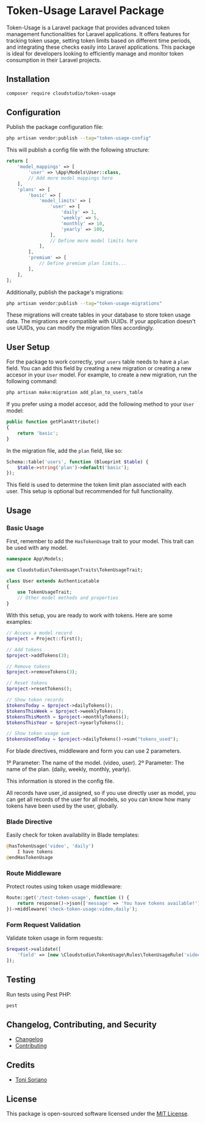 
# Token-Usage Laravel Package

Token-Usage is a Laravel package that provides advanced token management functionalities for Laravel applications. It offers features for tracking token usage, setting token limits based on different time periods, and integrating these checks easily into Laravel applications. This package is ideal for developers looking to efficiently manage and monitor token consumption in their Laravel projects.

## Installation

```bash
composer require cloudstudio/token-usage
```

## Configuration

Publish the package configuration file:

```bash
php artisan vendor:publish --tag="token-usage-config"
```

This will publish a config file with the following structure:

```php
return [
    'model_mappings' => [
        'user' => \App\Models\User::class,
        // Add more model mappings here
    ],
    'plans' => [
        'basic' => [
            'model_limits' => [
                'user' => [
                    'daily' => 1,
                    'weekly' => 5,
                    'monthly' => 10,
                    'yearly' => 100,
                ],
                // Define more model limits here
            ],
        ],
        'premium' => [
            // Define premium plan limits...
        ],
    ],
];
```

Additionally, publish the package's migrations:

```bash
php artisan vendor:publish --tag="token-usage-migrations"
```

These migrations will create tables in your database to store token usage data. The migrations are compatible with UUIDs. If your application doesn't use UUIDs, you can modify the migration files accordingly.

## User Setup

For the package to work correctly, your `users` table needs to have a `plan` field. You can add this field by creating a new migration or creating a new accesor in your `User` model. For example, to create a new migration, run the following command:

```bash
php artisan make:migration add_plan_to_users_table
```

If you prefer using a model accesor, add the following method to your `User` model:

```php
public function getPlanAttribute()
{
    return 'basic';
}
```

In the migration file, add the `plan` field, like so:

```php
Schema::table('users', function (Blueprint $table) {
    $table->string('plan')->default('basic');
});
```

This field is used to determine the token limit plan associated with each user. This setup is optional but recommended for full functionality.

## Usage

### Basic Usage

First, remember to add the `HasTokenUsage` trait to your model. This trait can be used with any model.

```php
namespace App\Models;

use Cloudstudio\TokenUsage\Traits\TokenUsageTrait;

class User extends Authenticatable
{
    use TokenUsageTrait;
    // Other model methods and properties
}
```

With this setup, you are ready to work with tokens. Here are some examples:

```php
// Access a model record
$project = Project::first();

// Add tokens
$project->addTokens(3);

// Remove tokens
$project->removeTokens(3);

// Reset tokens
$project->resetTokens();

// Show token records
$tokensToday = $project->dailyTokens();
$tokensThisWeek = $project->weeklyTokens();
$tokensThisMonth = $project->monthlyTokens();
$tokensThisYear = $project->yearlyTokens();

// Show token usage sum
$tokensUsedToday = $project->dailyTokens()->sum("tokens_used");
```

For blade directives, middleware and form you can use 2 parameters.

1º Parameter: The name of the model. (video, user).
2º Parameter: The name of the plan. (daily, weekly, monthly, yearly).

This information is stored in the config file.

All records have user_id assigned, so if you use directly user as model, you can get all records of the user for all models, so you can know how many tokens have been used by the user, globally.

### Blade Directive

Easily check for token availability in Blade templates:

```php
@hasTokenUsage('video', 'daily')
    I have tokens
@endHasTokenUsage
```

### Route Middleware

Protect routes using token usage middleware:

```php
Route::get('/test-token-usage', function () {
    return response()->json(['message' => 'You have tokens available!']);
})->middleware('check-token-usage:video,daily');
```

### Form Request Validation

Validate token usage in form requests:

```php
$request->validate([
    'field' => [new \Cloudstudio\TokenUsage\Rules\TokenUsageRule('video', 'daily')],
]);
```

## Testing

Run tests using Pest PHP:

```bash
pest
```

## Changelog, Contributing, and Security

- [Changelog](CHANGELOG.md)
- [Contributing](CONTRIBUTING.md)

## Credits

- [Toni Soriano](https://github.com/cloudstudio)

## License

This package is open-sourced software licensed under the [MIT License](LICENSE.md).
